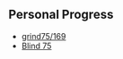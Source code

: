 ## Personal Progress
- [grind75/169](https://www.techinterviewhandbook.org/grind75/?hours=40&weeks=5)
- [Blind 75](https://leetcode.com/discuss/general-discussion/460599/blind-75-leetcode-questions)
